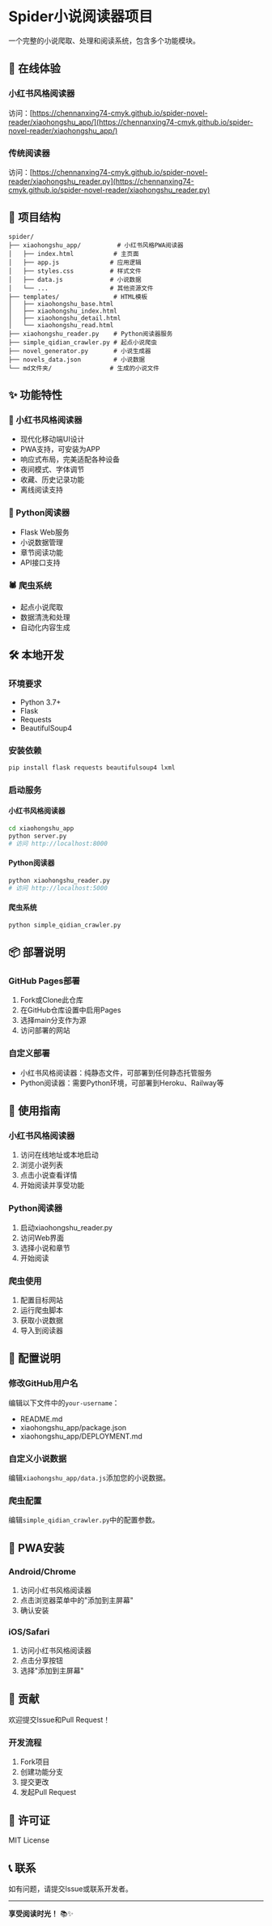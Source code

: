 # Spider小说阅读器项目

一个完整的小说爬取、处理和阅读系统，包含多个功能模块。

## 🚀 在线体验

### 小红书风格阅读器
访问：[https://chennanxing74-cmyk.github.io/spider-novel-reader/xiaohongshu_app/](https://chennanxing74-cmyk.github.io/spider-novel-reader/xiaohongshu_app/)

### 传统阅读器  
访问：[https://chennanxing74-cmyk.github.io/spider-novel-reader/xiaohongshu_reader.py](https://chennanxing74-cmyk.github.io/spider-novel-reader/xiaohongshu_reader.py)

## 📁 项目结构

```
spider/
├── xiaohongshu_app/          # 小红书风格PWA阅读器
│   ├── index.html           # 主页面
│   ├── app.js              # 应用逻辑
│   ├── styles.css          # 样式文件
│   ├── data.js             # 小说数据
│   └── ...                 # 其他资源文件
├── templates/               # HTML模板
│   ├── xiaohongshu_base.html
│   ├── xiaohongshu_index.html
│   ├── xiaohongshu_detail.html
│   └── xiaohongshu_read.html
├── xiaohongshu_reader.py    # Python阅读器服务
├── simple_qidian_crawler.py # 起点小说爬虫
├── novel_generator.py       # 小说生成器
├── novels_data.json         # 小说数据
└── md文件夹/                # 生成的小说文件
```

## ✨ 功能特性

### 📱 小红书风格阅读器
- 现代化移动端UI设计
- PWA支持，可安装为APP
- 响应式布局，完美适配各种设备
- 夜间模式、字体调节
- 收藏、历史记录功能
- 离线阅读支持

### 🐍 Python阅读器
- Flask Web服务
- 小说数据管理
- 章节阅读功能
- API接口支持

### 🕷️ 爬虫系统
- 起点小说爬取
- 数据清洗和处理
- 自动化内容生成

## 🛠️ 本地开发

### 环境要求
- Python 3.7+
- Flask
- Requests
- BeautifulSoup4

### 安装依赖
```bash
pip install flask requests beautifulsoup4 lxml
```

### 启动服务

#### 小红书风格阅读器
```bash
cd xiaohongshu_app
python server.py
# 访问 http://localhost:8000
```

#### Python阅读器
```bash
python xiaohongshu_reader.py
# 访问 http://localhost:5000
```

#### 爬虫系统
```bash
python simple_qidian_crawler.py
```

## 📦 部署说明

### GitHub Pages部署
1. Fork或Clone此仓库
2. 在GitHub仓库设置中启用Pages
3. 选择main分支作为源
4. 访问部署的网站

### 自定义部署
- 小红书风格阅读器：纯静态文件，可部署到任何静态托管服务
- Python阅读器：需要Python环境，可部署到Heroku、Railway等

## 🎯 使用指南

### 小红书风格阅读器
1. 访问在线地址或本地启动
2. 浏览小说列表
3. 点击小说查看详情
4. 开始阅读并享受功能

### Python阅读器
1. 启动xiaohongshu_reader.py
2. 访问Web界面
3. 选择小说和章节
4. 开始阅读

### 爬虫使用
1. 配置目标网站
2. 运行爬虫脚本
3. 获取小说数据
4. 导入到阅读器

## 🔧 配置说明

### 修改GitHub用户名
编辑以下文件中的`your-username`：
- README.md
- xiaohongshu_app/package.json
- xiaohongshu_app/DEPLOYMENT.md

### 自定义小说数据
编辑`xiaohongshu_app/data.js`添加您的小说数据。

### 爬虫配置
编辑`simple_qidian_crawler.py`中的配置参数。

## 📱 PWA安装

### Android/Chrome
1. 访问小红书风格阅读器
2. 点击浏览器菜单中的"添加到主屏幕"
3. 确认安装

### iOS/Safari
1. 访问小红书风格阅读器
2. 点击分享按钮
3. 选择"添加到主屏幕"

## 🤝 贡献

欢迎提交Issue和Pull Request！

### 开发流程
1. Fork项目
2. 创建功能分支
3. 提交更改
4. 发起Pull Request

## 📄 许可证

MIT License

## 📞 联系

如有问题，请提交Issue或联系开发者。

---

**享受阅读时光！** 📚✨
